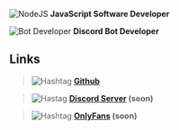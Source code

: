 ![NodeJS](https://cdn.discordapp.com/emojis/797067554350301204.png?size=20) **JavaScript Software Developer**

![Bot Developer](https://cdn.discordapp.com/emojis/797067879165853717.png?size=20) **Discord Bot Developer**

## Links

> ![Hashtag](https://cdn.discordapp.com/emojis/797066572920782869.png?size=16)  **[Github](https://github.com/dViniDev)**

> ![Hastag](https://cdn.discordapp.com/emojis/797066572920782869.png?size=16) **[Discord Server]() (soon)**

> ![Hashtag](https://cdn.discordapp.com/emojis/797066572920782869.png?size=16) **[OnlyFans]() (soon)**
